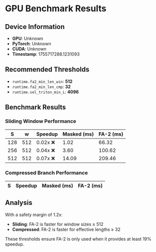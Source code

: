 # GPU Benchmark Results

## Device Information
- **GPU**: Unknown
- **PyTorch**: Unknown
- **CUDA**: Unknown
- **Timestamp**: 1755717288.1231093

## Recommended Thresholds
- `runtime.fa2_min_len_win`: **512**
- `runtime.fa2_min_len_cmp`: **32**
- `runtime.sel_triton_min_L`: **4096**

## Benchmark Results

### Sliding Window Performance
| S | w | Speedup | Masked (ms) | FA-2 (ms) |
|---|---|---------|-------------|-----------|
| 128 | 512 | 0.02x ❌ | 1.02 | 66.32 |
| 256 | 512 | 0.04x ❌ | 3.60 | 100.62 |
| 512 | 512 | 0.07x ❌ | 14.09 | 209.46 |

### Compressed Branch Performance
| S | Speedup | Masked (ms) | FA-2 (ms) |
|---|---------|-------------|-----------|

## Analysis

With a safety margin of 1.2x:
- **Sliding**: FA-2 is faster for window sizes ≥ 512
- **Compressed**: FA-2 is faster for effective lengths ≥ 32

These thresholds ensure FA-2 is only used when it provides at least 19% speedup.
